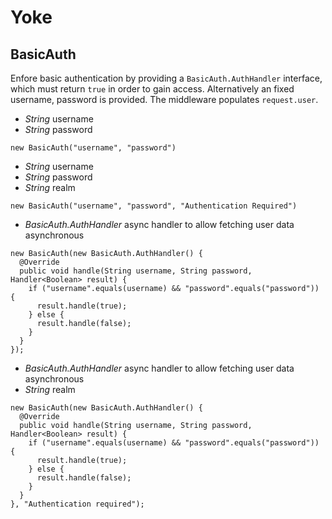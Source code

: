 # Yoke

## BasicAuth

Enfore basic authentication by providing a ```BasicAuth.AuthHandler``` interface, which must return ```true``` in order
to gain access. Alternatively an fixed username, password is provided. The middleware populates ```request.user```.

* *String* username
* *String* password

~~~~~~~~~~~~~~~~~~~~~~~~~~~~~~~~~~~~~~~~~~ {.java}
new BasicAuth("username", "password")
~~~~~~~~~~~~~~~~~~~~~~~~~~~~~~~~~~~~~~~~~~

* *String* username
* *String* password
* *String* realm

~~~~~~~~~~~~~~~~~~~~~~~~~~~~~~~~~~~~~~~~~~ {.java}
new BasicAuth("username", "password", "Authentication Required")
~~~~~~~~~~~~~~~~~~~~~~~~~~~~~~~~~~~~~~~~~~

* *BasicAuth.AuthHandler* async handler to allow fetching user data asynchronous

~~~~~~~~~~~~~~~~~~~~~~~~~~~~~~~~~~~~~~~~~~ {.java}
new BasicAuth(new BasicAuth.AuthHandler() {
  @Override
  public void handle(String username, String password, Handler<Boolean> result) {
    if ("username".equals(username) && "password".equals("password")) {
      result.handle(true);
    } else {
      result.handle(false);
    }
  }
});
~~~~~~~~~~~~~~~~~~~~~~~~~~~~~~~~~~~~~~~~~~

* *BasicAuth.AuthHandler* async handler to allow fetching user data asynchronous
* *String* realm

~~~~~~~~~~~~~~~~~~~~~~~~~~~~~~~~~~~~~~~~~~ {.java}
new BasicAuth(new BasicAuth.AuthHandler() {
  @Override
  public void handle(String username, String password, Handler<Boolean> result) {
    if ("username".equals(username) && "password".equals("password")) {
      result.handle(true);
    } else {
      result.handle(false);
    }
  }
}, "Authentication required");
~~~~~~~~~~~~~~~~~~~~~~~~~~~~~~~~~~~~~~~~~~